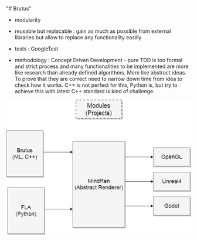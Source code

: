 "# Brutus" 

- modularity

- reusable but replacable : gain as much as possible from external libraries but allow to replace any
                            functionality easilly
- tests : GoogleTest

- methodology : Concept Driven Development - pure TDD is too formal and strict process and
                many functionalities to be implemented are more like research than already
                defined algorithms. More like abstract ideas. To prove that they are correct
                need to narrow down time from idea to check how it works. C++ is not perfect
                for this, Python is, but try to achieve this with latest C++ standard is kind
                of challenge.

![Architecture](https://github.com/PivkoDev/Brutus/blob/master/Untitled%20Diagram.png)
